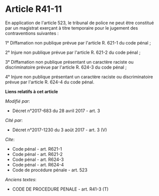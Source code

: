 # Article R41-11

En application de l'article 523, le tribunal de police ne peut être constitué par un magistrat exerçant à titre temporaire
pour le jugement des contraventions suivantes : 

1° Diffamation non publique prévue par l'article R. 621-1 du code pénal ; 

2° Injure non publique prévue par l'article R. 621-2 du code pénal ; 

3° Diffamation non publique présentant un caractère raciste ou discriminatoire prévue par l'article R. 624-3 du code pénal ; 

4° Injure non publique présentant un caractère raciste ou discriminatoire prévue par l'article R. 624-4 du code pénal.

**Liens relatifs à cet article**

_Modifié par_:

  - Décret n°2017-683 du 28 avril 2017 - art. 3

_Cité par_:

  - Décret n°2017-1230 du 3 août 2017 - art. 3 (V)

_Cite_:

  - Code pénal - art. R621-1
  - Code pénal - art. R621-2
  - Code pénal - art. R624-3
  - Code pénal - art. R624-4
  - Code de procédure pénale - art. 523

_Anciens textes_:

  - CODE DE PROCEDURE PENALE - art. R41-3 (T)
